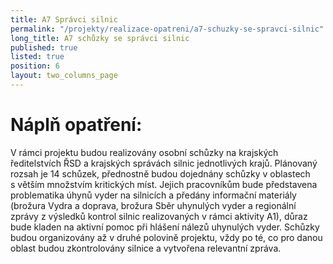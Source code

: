 ```yaml
---
title: A7 Správci silnic
permalink: "/projekty/realizace-opatreni/a7-schuzky-se-spravci-silnic"
long_title: A7 schůzky se správci silnic
published: true
listed: true
position: 6
layout: two_columns_page
---
```

# Náplň opatření:

V rámci projektu budou realizovány osobní schůzky na krajských
ředitelstvích ŘSD a krajských správách silnic jednotlivých krajů.
Plánovaný rozsah je 14 schůzek, přednostně budou dojednány schůzky
v oblastech s větším množstvím kritických míst. Jejich pracovníkům bude
představena problematika úhynů vyder na silnicích a předány informační
materiály (brožura Vydra a doprava, brožura Sběr uhynulých vyder
a regionální zprávy z výsledků kontrol silnic realizovaných v rámci
aktivity A1), důraz bude kladen na aktivní pomoc při hlášení nálezů
uhynulých vyder. Schůzky budou organizovány až v druhé polovině
projektu, vždy po té, co pro danou oblast budou zkontrolovány silnice
a vytvořena relevantní zpráva.
